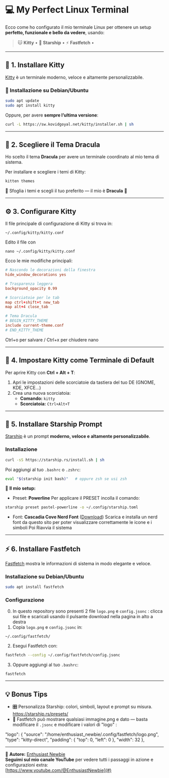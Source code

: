# 💻 My Perfect Linux Terminal

Ecco come ho configurato il mio terminale Linux per ottenere un setup **perfetto, funzionale e bello da vedere**, usando:

> 🐱 **Kitty** • 🚀 **Starship** • ⚡ **Fastfetch** • 

---

## 🧩 1. Installare Kitty

[Kitty](https://sw.kovidgoyal.net/kitty/) è un terminale moderno, veloce e altamente personalizzabile.

### 🐧 Installazione su Debian/Ubuntu

```bash
sudo apt update
sudo apt install kitty
```

Oppure, per avere **sempre l’ultima versione**:

```bash
curl -L https://sw.kovidgoyal.net/kitty/installer.sh | sh
```

---

## 🎨 2. Scegliere il Tema Dracula

Ho scelto il tema **Dracula** per avere un terminale coordinato al mio tema di sistema.

Per installare e scegliere i temi di Kitty:

```bash
kitten themes
```

📌 Sfoglia i temi e scegli il tuo preferito — il mio è **Dracula** 🦇

---

## ⚙️ 3. Configurare Kitty

Il file principale di configurazione di Kitty si trova in:

```
~/.config/kitty/kitty.conf
```
Edito il file con 
```
nano ~/.config/kitty/kitty.conf
```

Ecco le mie modifiche principali:

```conf
# Nascondo le decorazioni della finestra
hide_window_decorations yes

# Trasparenza leggera
background_opacity 0.99

# Scorciatoie per le tab
map ctrl+shift+t new_tab
map alt+4 close_tab

# Tema Dracula
# BEGIN_KITTY_THEME
include current-theme.conf
# END_KITTY_THEME
```
Ctrl+o per salvare / Ctrl+x per chiudere nano 

---

## 🧰 4. Impostare Kitty come Terminale di Default

Per aprire Kitty con **Ctrl + Alt + T**:

1. Apri le impostazioni delle scorciatoie da tastiera del tuo DE (GNOME, KDE, XFCE…)
2. Crea una nuova scorciatoia:
   - **Comando:** `kitty`
   - **Scorciatoia:** `Ctrl+Alt+T`

---

## 🚀 5. Installare Starship Prompt

[Starship](https://starship.rs/) è un prompt **moderno, veloce e altamente personalizzabile**.

### Installazione

```bash
curl -sS https://starship.rs/install.sh | sh
```

Poi aggiungi al tuo `.bashrc` o `.zshrc`:

```bash
eval "$(starship init bash)"   # oppure zsh se usi zsh
```

🧠 **Il mio setup:**  
- Preset: **Powerline**
Per applicare il PRESET incolla il comando:

```bash
starship preset pastel-powerline -o ~/.config/starship.toml
```

- Font: **Cascadia Cove Nerd Font** ([Download](https://www.nerdfonts.com/font-downloads))
Scarica e installa un nerd font da questo sito per poter visualizzare correttamente le icone e i simboli
Poi Riavvia il sistema

---

## ⚡ 6. Installare Fastfetch

[Fastfetch](https://github.com/LinusDierheimer/fastfetch) mostra le informazioni di sistema in modo elegante e veloce.

### Installazione su Debian/Ubuntu

```bash
sudo apt install fastfetch
```

### Configurazione
0. In questo repository sono presenti 2 file  `logo.png` e `config.jsonc` : clicca sui file e scaricali usando il pulsante download nella pagina in alto a destra
1. Copia `logo.png` e `config.jsonc`  in:

```
~/.config/fastfetch/
```

2. Esegui Fastfetch con:

```bash
fastfetch --config ~/.config/fastfetch/config.jsonc
```

3. Oppure aggiungi al tuo `.bashrc`:

```bash
fastfetch
```

---

## 💡 Bonus Tips

- 🎛️ Personalizza Starship: colori, simboli, layout e prompt su misura.  https://starship.rs/presets/
- 🧩 Fastfetch può mostrare qualsiasi immagine.png e dato — basta modificare il `.jsonc` e modificare i valori di "logo" :

"logo": {
    "source": "/home/enthusiast_newbie/.config/fastfetch/logo.png",
    "type": "kitty-direct",
    "padding": { "top": 0, "left": 0 },
    "width": 32
  },

---

💬 **Autore:** [Enthusiast Newbie](https://github.com/enthusiast-newbie)  
**Seguimi sul mio canale YouTube** per vedere tutti i passaggi in azione e configurazioni extra:  
[https://www.youtube.com/@EnthusiastNewbie](#)
